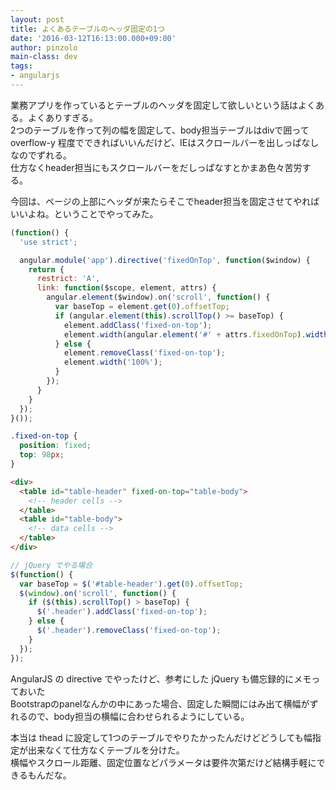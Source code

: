 ```yaml
---
layout: post
title: よくあるテーブルのヘッダ固定の1つ
date: '2016-03-12T16:13:00.000+09:00'
author: pinzolo
main-class: dev
tags:
- angularjs
---
```


業務アプリを作っているとテーブルのヘッダを固定して欲しいという話はよくある。よくありすぎる。  
2つのテーブルを作って列の幅を固定して、body担当テーブルはdivで囲って overflow-y 程度でできればいいんだけど、IEはスクロールバーを出しっぱなしなのでずれる。  
仕方なくheader担当にもスクロールバーをだしっぱなすとかまあ色々苦労する。

今回は、ページの上部にヘッダが来たらそこでheader担当を固定させてやればいいよね。ということでやってみた。

```js
(function() {
  'use strict';

  angular.module('app').directive('fixedOnTop', function($window) {
    return {
      restrict: 'A',
      link: function($scope, element, attrs) {
        angular.element($window).on('scroll', function() {
          var baseTop = element.get(0).offsetTop;
          if (angular.element(this).scrollTop() >= baseTop) {
            element.addClass('fixed-on-top');
            element.width(angular.element('#' + attrs.fixedOnTop).width());
          } else {
            element.removeClass('fixed-on-top');
            element.width('100%');
          }
        });
      }
    }
  });
}());
```

```css
.fixed-on-top {
  position: fixed;
  top: 98px;
}
```

```html
<div>
  <table id="table-header" fixed-on-top="table-body">
    <!-- header cells -->
  </table>
  <table id="table-body">
    <!-- data cells -->
  </table>
</div>
```

```js
// jQuery でやる場合
$(function() {
  var baseTop = $('#table-header').get(0).offsetTop;
  $(window).on('scroll', function() {
    if ($(this).scrollTop() > baseTop) {
      $('.header').addClass('fixed-on-top');
    } else {
      $('.header').removeClass('fixed-on-top');
    }
  });
});
```

AngularJS の directive でやったけど、参考にした jQuery も備忘録的にメモっておいた  
Bootstrapのpanelなんかの中にあった場合、固定した瞬間にはみ出て横幅がずれるので、body担当の横幅に合わせられるようにしている。

本当は thead に設定して1つのテーブルでやりたかったんだけどどうしても幅指定が出来なくて仕方なくテーブルを分けた。  
横幅やスクロール距離、固定位置などパラメータは要件次第だけど結構手軽にできるもんだな。
